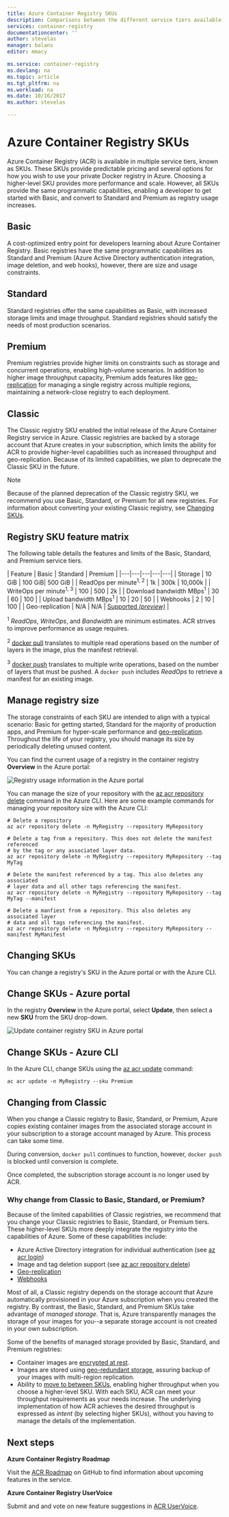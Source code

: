 ```yaml
---
title: Azure Container Registry SKUs
description: Comparisons between the different service tiers available in Azure Container Registry
services: container-registry
documentationcenter: ''
author: stevelas
manager: balans
editor: mmacy

ms.service: container-registry
ms.devlang: na
ms.topic: article
ms.tgt_pltfrm: na
ms.workload: na
ms.date: 10/16/2017
ms.author: stevelas

---
```

# Azure Container Registry SKUs

Azure Container Registry (ACR) is available in multiple service tiers, known as SKUs. These SKUs provide predictable pricing and several options for how you wish to use your private Docker registry in Azure. Choosing a higher-level SKU provides more performance and scale. However, all SKUs provide the same programmatic capabilities, enabling a developer to get started with Basic, and convert to Standard and Premium as registry usage increases.

## Basic
A cost-optimized entry point for developers learning about Azure Container Registry. Basic registries have the same programmatic capabilities as Standard and Premium (Azure Active Directory authentication integration, image deletion, and web hooks), however, there are size and usage constraints.

## Standard
Standard registries offer the same capabilities as Basic, with increased storage limits and image throughput. Standard registries should satisfy the needs of most production scenarios.

## Premium
Premium registries provide higher limits on constraints such as storage and concurrent operations, enabling high-volume scenarios. In addition to higher image throughput capacity, Premium adds features like [geo-replication](container-registry-geo-replication.md) for managing a single registry across multiple regions, maintaining a network-close registry to each deployment.

## Classic
The Classic registry SKU enabled the initial release of the Azure Container Registry service in Azure. Classic registries are backed by a storage account that Azure creates in your subscription, which limits the ability for ACR to provide higher-level capabilities such as increased throughput and geo-replication. Because of its limited capabilities, we plan to deprecate the Classic SKU in the future.

> [!NOTE]
> Because of the planned deprecation of the Classic registry SKU, we recommend you use Basic, Standard, or Premium for all new registries. For information about converting your existing Classic registry, see [Changing SKUs](#changing-skus).
>

## Registry SKU feature matrix

The following table details the features and limits of the Basic, Standard, and Premium service tiers.

| Feature | Basic | Standard | Premium |
|---|---|---|---|---|
| Storage | 10 GiB | 100 GiB| 500 GiB |
| ReadOps per minute<sup>1, 2</sup> | 1k | 300k | 10,000k |
| WriteOps per minute<sup>1, 3</sup> | 100 | 500 | 2k |
| Download bandwidth MBps<sup>1</sup> | 30 | 60 | 100 |
| Upload bandwidth MBps<sup>1</sup> | 10 | 20 | 50 |
| Webhooks | 2 | 10 | 100 |
| Geo-replication | N/A | N/A | [Supported *(preview)*](container-registry-geo-replication.md) |

<sup>1</sup> *ReadOps*, *WriteOps*, and *Bandwidth* are minimum estimates. ACR strives to improve performance as usage requires.

<sup>2</sup> [docker pull](https://docs.docker.com/registry/spec/api/#pulling-an-image) translates to multiple read operations based on the number of layers in the image, plus the manifest retrieval.

<sup>3</sup> [docker push](https://docs.docker.com/registry/spec/api/#pushing-an-image) translates to multiple write operations, based on the number of layers that must be pushed. A `docker push` includes *ReadOps* to retrieve a manifest for an existing image.

## Manage registry size
The storage constraints of each SKU are intended to align with a typical scenario: Basic for getting started, Standard for the majority of production apps, and Premium for hyper-scale performance and [geo-replication](container-registry-geo-replication.md). Throughout the life of your registry, you should manage its size by periodically deleting unused content.

You can find the current usage of a registry in the container registry **Overview** in the Azure portal:

![Registry usage information in the Azure portal](media/container-registry-skus/registry-overview-quotas.png)

You can manage the size of your repository with the [az acr repository delete](/cli/azure/acr/repository?view=azure-cli-latest#az_acr_repository_delete) command in the Azure CLI. Here are some example commands for managing your repository size with the Azure CLI:

```azurecli
# Delete a repository
az acr repository delete -n MyRegistry --repository MyRepository

# Delete a tag from a repository. This does not delete the manifest referenced
# by the tag or any associated layer data.
az acr repository delete -n MyRegistry --repository MyRepository --tag MyTag

# Delete the manifest referenced by a tag. This also deletes any associated
# layer data and all other tags referencing the manifest.
az acr repository delete -n MyRegistry --repository MyRepository --tag MyTag --manifest

# Delete a manfiest from a repository. This also deletes any associated layer
# data and all tags referencing the manifest.
az acr repository delete -n MyRegistry --repository MyRepository --manifest MyManifest
```

## Changing SKUs

You can change a registry's SKU in the Azure portal or with the Azure CLI.

## Change SKUs - Azure portal

In the registry **Overview** in the Azure portal, select **Update**, then select a new **SKU** from the SKU drop-down.

![Update container registry SKU in Azure portal](media/container-registry-skus/update-registry-sku.png)

## Change SKUs - Azure CLI
In the Azure CLI, change SKUs using the [az acr update](/cli/azure/acr?view=azure-cli-latest#az_acr_update) command:

```azurecli
ac acr update -n MyRegistry --sku Premium
```

## Changing from Classic
When you change a Classic registry to Basic, Standard, or Premium, Azure copies existing container images from the associated storage account in your subscription to a storage account managed by Azure. This process can take some time.

During conversion, `docker pull` continues to function, however, `docker push` is blocked until conversion is complete.

Once completed, the subscription storage account is no longer used by ACR.

### Why change from Classic to Basic, Standard, or Premium?

Because of the limited capabilities of Classic registries, we recommend that you change your Classic registries to Basic, Standard, or Premium tiers. These higher-level SKUs more deeply integrate the registry into the capabilities of Azure. Some of these capabilities include:

* Azure Active Directory integration for individual authentication (see [az acr login](/cli/azure/acr?view=azure-cli-latest#az_acr_login))
* Image and tag deletion support (see [az acr repository delete](/cli/azure/acr/repository?view=azure-cli-latest#az_acr_repository_delete))
* [Geo-replication](container-registry-geo-replication.md)
* [Webhooks](container-registry-webhook.md)

Most of all, a Classic registry depends on the storage account that Azure automatically provisioned in your Azure subscription when you created the registry. By contrast, the Basic, Standard, and Premium SKUs take advantage of *managed storage*. That is, Azure transparently manages the storage of your images for you--a separate storage account is not created in your own subscription.

Some of the benefits of managed storage provided by Basic, Standard, and Premium registries:

* Container images are [encrypted at rest](../storage/common/storage-service-encryption.md).
* Images are stored using [geo-redundant storage](../storage/common/storage-redundancy.md#geo-redundant-storage), assuring backup of your images with multi-region replication.
* Ability to [move to between SKUs](#changing-skus), enabling higher throughput when you choose a higher-level SKU. With each SKU, ACR can meet your throughput requirements as your needs increase. The underlying implementation of how ACR achieves the desired throughput is expressed as *intent* (by selecting higher SKUs), without you having to manage the details of the implementation.

## Next steps

**Azure Container Registry Roadmap**

Visit the [ACR Roadmap](https://aka.ms/acr/roadmap) on GitHub to find information about upcoming features in the service.

**Azure Container Registry UserVoice**

Submit and and vote on new feature suggestions in [ACR UserVoice](https://feedback.azure.com/forums/903958-azure-container-registry).
